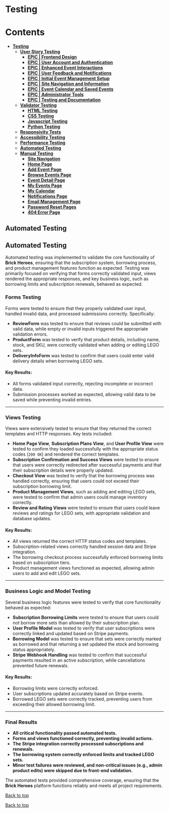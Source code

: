 # Testing

# Contents

* [**Testing**](#testing)
    * [**User Story Testing**](#user-story-testing)
        * [**EPIC | Frontend Design**](#epic--frontend-design)
        * [**EPIC | User Account and Authentication**](#epic--user-account-and-authentication)
        * [**EPIC | Enhanced Event Interactions**](#epic--enhanced-event-interactions)
        * [**EPIC | User Feedback and Notifications**](#epic--user-feedback-and-notifications)
        * [**EPIC | Initial Event Management Setup**](#epic--initial-event-management-setup)
        * [**EPIC | Site Navigation and Information**](#epic--site-navigation-and-information)
        * [**EPIC | Event Calendar and Saved Events**](#epic--event-calendar-and-saved-events)
        * [**EPIC | Administrator Tools**](#epic--administrator-tools)
        * [**EPIC | Testing and Documentation**](#epic--testing-and-documentation)
    * [**Validator Testing**](#validator-testing)
        * [**HTML Testing**](#html-testing)
        * [**CSS Testing**](#css-testing)
        * [**Javascript Testing**](#javascript-testing)
        * [**Python Testing**](#python-testing)
    * [**Responsivity Tests**](#responsivity-tests)
    * [**Accessibility Testing**](#accessibility-testing)
    * [**Performance Testing**](#performance-testing)
    * [**Automated Testing**](#automated-testing)
    * [**Manual Testing**](#manual-testing)
        * [**Site Navigation**](#site-navigation)
        * [**Home Page**](#home-page)
        * [**Add Event Page**](#add-event-page)
        * [**Browse Events Page**](#browse-events-page)
        * [**Event Detail Page**](#event-detail-page)
        * [**My Events Page**](#my-events-page)
        * [**My Calendar**](#my-calendar)
        * [**Notifications Page**](#notifications-page)
        * [**Email Management Page**](#email-management-page)
        * [**Password Reset Pages**](#password-reset-pages)
        * [**404 Error Page**](#404-error-page)

## Automated Testing

## Automated Testing

Automated testing was implemented to validate the core functionality of **Brick Heroes**, ensuring that the subscription system, borrowing process, and product management features function as expected. Testing was primarily focused on verifying that forms correctly validated input, views rendered the appropriate responses, and key business logic, such as borrowing limits and subscription renewals, behaved as expected.

### Forms Testing
Forms were tested to ensure that they properly validated user input, handled invalid data, and processed submissions correctly. Specifically:

- **ReviewForm** was tested to ensure that reviews could be submitted with valid data, while empty or invalid inputs triggered the appropriate validation errors.
- **ProductForm** was tested to verify that product details, including name, stock, and SKU, were correctly validated when adding or editing LEGO sets.
- **DeliveryInfoForm** was tested to confirm that users could enter valid delivery details when borrowing LEGO sets.

#### Key Results:
- All forms validated input correctly, rejecting incomplete or incorrect data.
- Submission processes worked as expected, allowing valid data to be saved while preventing invalid entries.

---

### Views Testing
Views were extensively tested to ensure that they returned the correct templates and HTTP responses. Key tests included:

- **Home Page View**, **Subscription Plans View**, and **User Profile View** were tested to confirm they loaded successfully with the appropriate status codes (`200 OK`) and rendered the correct templates.
- **Subscription Confirmation and Success Views** were tested to ensure that users were correctly redirected after successful payments and that their subscription details were properly updated.
- **Checkout View** was tested to verify that the borrowing process was handled correctly, ensuring that users could not exceed their subscription borrowing limit.
- **Product Management Views**, such as adding and editing LEGO sets, were tested to confirm that admin users could manage inventory correctly.
- **Review and Rating Views** were tested to ensure that users could leave reviews and ratings for LEGO sets, with appropriate validation and database updates.

#### Key Results:
- All views returned the correct HTTP status codes and templates.
- Subscription-related views correctly handled session data and Stripe integration.
- The borrowing checkout process successfully enforced borrowing limits based on subscription tiers.
- Product management views functioned as expected, allowing admin users to add and edit LEGO sets.

---

### Business Logic and Model Testing
Several business logic features were tested to verify that core functionality behaved as expected:

- **Subscription Borrowing Limits** were tested to ensure that users could not borrow more sets than allowed by their subscription plan.
- **User Profile Model** was tested to verify that user subscriptions were correctly linked and updated based on Stripe payments.
- **Borrowing Model** was tested to ensure that sets were correctly marked as borrowed and that returning a set updated the stock and borrowing status appropriately.
- **Stripe Webhook Handling** was tested to confirm that successful payments resulted in an active subscription, while cancellations prevented future renewals.

#### Key Results:
- Borrowing limits were correctly enforced.
- User subscriptions updated accurately based on Stripe events.
- Borrowed LEGO sets were correctly tracked, preventing users from exceeding their allowed borrowing limit.

---

### Final Results
- **All critical functionality passed automated tests.**
- **Forms and views functioned correctly, preventing invalid actions.**
- **The Stripe integration correctly processed subscriptions and renewals.**
- **The borrowing system correctly enforced limits and tracked LEGO sets.**
- **Minor test failures were reviewed, and non-critical issues (e.g., admin product edits) were skipped due to front-end validation.**

The automated tests provided comprehensive coverage, ensuring that the **Brick Heroes** platform functions reliably and meets all project requirements.

[Back to top](<#contents>)


[Back to top](<#contents>)